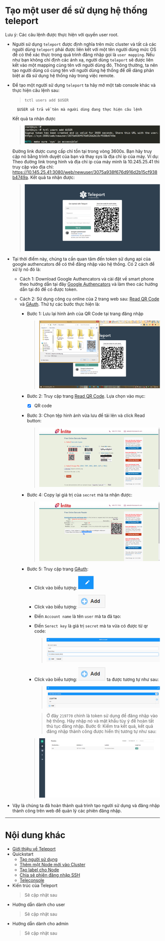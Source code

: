 # Tạo một user để sử dụng hệ thống teleport

Lưu ý:
	Các câu lệnh được thực hiện với quyền user root.

- Người sử dụng `teleport` được định nghĩa trên mức cluster và tất cả các người dùng `teleport` phải được liên kết với một tên người dùng mức OS để có thể xác thực trong quá trình đăng nhập gọi là `user mapping`. Nếu như bạn không chỉ định các ánh xạ, người dùng `teleport` sẽ được liên kết vào một mapping cùng tên với người dùng đó. Thông thường, ta nên tạo người dùng có cùng tên với người dùng hệ thống để dễ dàng phân biệt ai đã sử dụng hệ thống này trong việc remote.

- Để tạo một người sử dụng `teleport` ta hãy mở một tab console khác và thực hiện câu lệnh sau:
	> `tctl users add $USER`
	
		$USER sẽ trả về tên mà người dùng đang thực hiện câu lệnh

	Kết quả ta nhận được 
	> ![tctl users add](../../Pictures/Teleport/Quickstart/tctl-users-add.png)

	Đường link được cung cấp chỉ tồn tại trong vòng 3600s. Bạn hãy truy cập nó bằng trình duyệt của bạn và thay sys là địa chỉ ip của máy. Ví dụ: Theo đường link trong hình và địa chỉ ip của máy mình là 10.245.25.41 thì truy cập vào địa chỉ: https://10.145.25.41:3080/web/newuser/3075a938f676d916d2b15cf938b4749a. Kết quả ta nhận được:
	> ![demo tctl users add](../../Pictures/Teleport/Quickstart/demo-tctl-users-add.png)

- Tại thời điểm này, chúng ta cần quan tâm đến token sử dụng api của google authencators để có thể đăng nhập vào hệ thống. Có 2 cách để xử lý nó đó là:

	+ Cách 1: Download Google Authencators và cài đặt về smart phone theo hướng dẫn tại đây [Google Authencators](https://support.google.com/accounts/answer/1066447?hl=en) và làm theo các hướng dẫn tại đó để có được token.

	+ Cách 2: Sử dụng công cụ online của 2 trang web sau: [Read QR Code](https://online-barcode-reader.inliteresearch.com/) và [GAuth](https://gauth.apps.gbraad.nl/). Thứ tự các bước thực hiện là:
		+ Bước 1: Lưu lại hình ảnh của QR Code tại trang đăng nhập
			> ![Save as](../../Pictures/Teleport/Quickstart/save-as.png)

		+ Bước 2: Truy cập trang [Read QR Code](https://online-barcode-reader.inliteresearch.com/). Lựa chọn vào mục:
			* [X] QR code
		+ Bước 3: Chọn tệp hình ảnh vừa lưu để tải lên và click Read button:
			> ![Checkbox](../../Pictures/Teleport/Quickstart/checkbox.png)

		+ Bước 4: Copy lại giá trị của `secret` mà ta nhận được:
			> ![Result](../../Pictures/Teleport/Quickstart/result.png)

		+ Bước 5: Truy cập trang [GAuth](https://gauth.apps.gbraad.nl/):
			- Click vào biểu tượng: ![pen](../../Pictures/Teleport/Quickstart/pen.png)
			- Click vào biểu tượng: ![add](../../Pictures/Teleport/Quickstart/add.png)
			- Điền `Account name` là tên `user` mà ta đã tạo:
			- Điền `Serect key` là giá trị `secret` mà ta vừa có được từ qr code:
				> ![fill](../../Pictures/Teleport/Quickstart/fill.png)
			- Click vào biểu tượng: ![add](../../Pictures/Teleport/Quickstart/add.png) ta được tương tự như sau:
				> ![Token](../../Pictures/Teleport/Quickstart/token.png)

				> Ở đây `219770` chính là token sử dụng để đăng nhập vào hệ thống. Hãy nhập nó và mật khẩu tùy ý để hoàn tất thủ tục đăng nhập.
		Bước 6: Kiểm tra kết quả, kết quả đăng nhập thành công được hiển thị tương tự như sau:
			> ![Endgame](../../Pictures/Teleport/Quickstart/end.png)

- Vậy là chúng ta đã hoàn thành quá trình tạo người sử dụng và đăng nhập thành công trên web để quản lý các phiên đăng nhập.
___

# Nội dung khác

- [Giới thiệu về Teleport](#about)
- Quickstart
	- [Tạo người sử dụng](gravitational/create-user.md)
	- [Thêm một Node mới vào Cluster](gravitational/add-nodes.md#add-nodes)
	- [Tạo label cho Node](gravitational/add-nodes.md#add-label)
	- [Chia sẻ phiên đăng nhập SSH](gravitational/sharing-ssh)
	- [Teleconsole](gravitational/teleconsole.md)
- Kiến trúc của Teleport
	> Sẽ cập nhật sau
- Hướng dẫn dành cho user
	> Sẽ cập nhật sau
- Hướng dẫn dành cho admin
	> Sẽ cập nhật sau